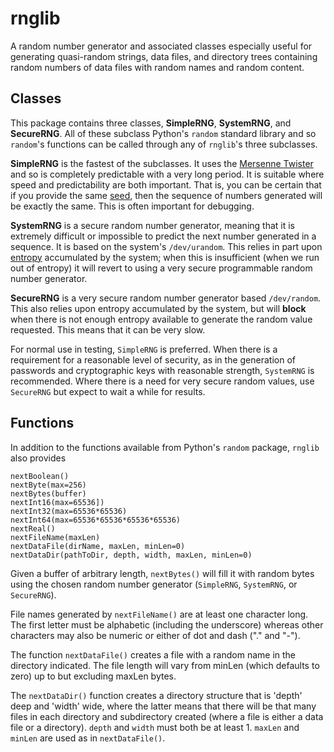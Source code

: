# rnglib

A random number generator and associated classes 
especially useful for generating
quasi-random strings, data files, and directory trees containing
random numbers of data files with random names and random content.

## Classes

This package contains three classes, **SimpleRNG**, **SystemRNG**,
and **SecureRNG**.  All of these subclass Python's `random` standard
library and so `random`'s functions can be called through any
of `rnglib`'s three subclasses.

**SimpleRNG** is the fastest of the subclasses.  It uses the
[Mersenne Twister](https://en.wikipedia.org/wiki/Mersenne_Twister)
and so is completely predictable with a very long period.
It is suitable where speed and predictability are both important.
That is, you can be certain that if you provide the same
[seed](https://en.wikipedia.org/wiki/Random_seed),
then the sequence of numbers generated will be exactly the same.  This is
often important for debugging.

**SystemRNG** is a secure random number generator, meaning that it is
extremely difficult or impossible to predict the next number
generated in a sequence.  It is based on the system's `/dev/urandom`.
This relies in part upon
[entropy](https://en.wikipedia.org/wiki/Entropy (Computing))
accumulated by the system; when
this is insufficient (when we run out of entropy) it will revert to using
a very secure programmable random number generator.

**SecureRNG** is a very secure random number generator based
`/dev/random`.  This also relies upon entropy accumulated by the
system, but will **block** when there is not enough entropy available
to generate the random value requested.  This means that it can be
very slow.

For normal use in testing, `SimpleRNG` is preferred.  When there is
a requirement for a reasonable level of security, as in the
generation of passwords and cryptographic keys with reasonable
strength, `SystemRNG` is recommended.  Where there is a need for
very secure random values, use `SecureRNG` but expect to wait a
while for results.

## Functions

In addition to the functions available from Python's `random` package,
`rnglib` also provides

	nextBoolean()
	nextByte(max=256)
	nextBytes(buffer)
	nextInt16(max=65536])
	nextInt32(max=65536*65536)
	nextInt64(max=65536*65536*65536*65536)
	nextReal()
	nextFileName(maxLen)
	nextDataFile(dirName, maxLen, minLen=0)
	nextDataDir(pathToDir, depth, width, maxLen, minLen=0)

Given a buffer of arbitrary length, `nextBytes()` will fill it with random
bytes using the chosen random number generator (`SimpleRNG`, `SystemRNG`,
or `SecureRNG`).

File names generated by `nextFileName()` are at least one character long.
The first letter must be alphabetic (including the underscore)
whereas other characters may also be numeric or either of dot and dash
("." and "-").

The function `nextDataFile()` creates a file with a random name in the
directory indicated.  The file length will vary from minLen (which
defaults to zero) up to but excluding maxLen bytes.

The `nextDataDir()` function creates a directory structure that is
'depth' deep and 'width' wide, where the latter means that there
will be that many files in each directory and subdirectory created
(where a file is either a data file or a directory). `depth` and
`width` must both be at least 1.  `maxLen` and `minLen` are used as in
`nextDataFile()`.

